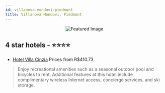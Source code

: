 ```yaml
---
id: villanova-mondovi-piedmont
title: Villanova Mondovi, Piedmont
---
```


<center><img src="https://i.travelapi.com/hotels/4000000/3770000/3763200/3763186/e688c3f3_z.jpg" alt="Featured Image" /></center>


##  4 star hotels - ⭐️⭐️⭐️⭐️

-    [Hotel Villa Cinzia](https://us.hurb.com/hotels/villanova-mondovi/hotel-villa-cinzia-JNP-JP949130?cmp=18055) Prices from R$410.73
   > Enjoy recreational amenities such as a seasonal outdoor pool and bicycles to rent. Additional features at this hotel include complimentary wireless Internet access, concierge services, and ski storage.
